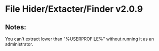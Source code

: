 # File Hider/Extacter/Finder v2.0.9

## Notes:
You can't extract lower than "%USERPROFILE%" without running it as an administrator.
